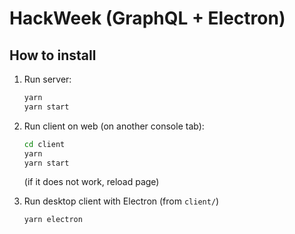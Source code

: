 # HackWeek (GraphQL + Electron)

## How to install

1. Run server:
   ```bash
   yarn
   yarn start
   ```

2. Run client on web (on another console tab):
   ```bash
   cd client
   yarn
   yarn start
   ```
   (if it does not work, reload page)

3. Run desktop client with Electron (from `client/`)
   ```bash
   yarn electron
   ```
